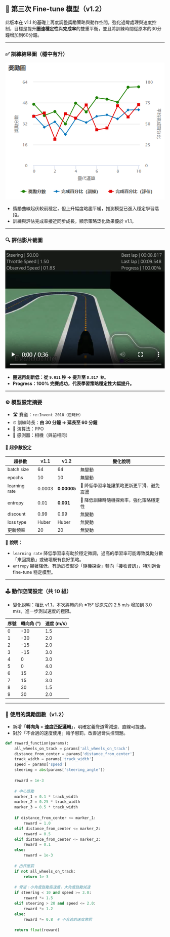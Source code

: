 ## 🧪 第三次 Fine-tune 模型（v1.2）

此版本在 v1.1 的基礎上再度調整獎勵策略與動作空間，強化過彎處理與速度控制，目標是提升**圈速穩定性**與**完成率**的雙重平衡，並且將訓練時間從原本的30分鐘增加到60分鐘。

---

### ✅ 訓練結果圖（穩中有升）

![第三次訓練結果圖](images/training_v1.2.png)

- 獎勵曲線起伏較前穩定，但上升幅度略趨平緩，推測模型已進入穩定學習階段。
- 訓練與評估完成率接近同步成長，顯示策略泛化效果優於 v1.1。

---

### 🔍 評估影片截圖

![第三次模型影片](images/eval_v1.2.png)

- **圈速再創新低：從 `9.011` 秒 → 提升至 `8.817 秒`**。
- **Progress：100% 完賽成功，代表學習策略穩定性大幅提升。**

---

### ⚙️ 模型設定摘要

- 🛣 賽道：`re:Invent 2018（逆時針）`
- ⏱ 訓練時長：**由 30 分鐘 → 延長至 60 分鐘**
- 🤖 演算法：PPO
- 🎥 感測器：相機（與前相同）

#### 🧮 超參數設定

| 超參數         | v1.1       | v1.2       | 變化說明                                       |
|----------------|------------|------------|------------------------------------------------|
| batch size     | 64         | 64         | 無變動                                        |
| epochs         | 10         | 10         | 無變動                                        |
| learning rate  | 0.0003    | **0.00005**| 🔽 降低學習率能讓策略更新更平滑、避免震盪                 |
| entropy        | 0.01       | **0.001**  | 🔽 降低訓練時隨機探索率，強化策略穩定性               |
| discount       | 0.99       | 0.99       | 無變動                                        |
| loss type      | Huber      | Huber      | 無變動                                        |
| 更新頻率        | 20         | 20         | 無變動                                        |

📌 **說明：**

- `learning rate` 降低學習率有助於穩定微調，過高的學習率可能導致獎勵分數「來回跳動」或破壞既有良好策略。
- `entropy` 顯著降低，有助於模型從「隨機探索」轉向「接收資訊」，特別適合 fine-tune 穩定模型。

---

### 🕹 動作空間設定（共 10 組）

- 變化說明：相比 v1.1，本次將轉向角 ±15° 從原先的 2.5 m/s 增加到 3.0 m/s，進一步測試速度的極限。

| 序號 | 轉向角 (°) | 速度 (m/s) |
|------|------------|------------|
| 0    | -30        | 1.5        |
| 1    | -30        | 2.0        |
| 2    | -15        | 2.0        |
| 3    | -15        | 3.0        |
| 4    | 0          | 3.0        |
| 5    | 0          | 4.0        |
| 6    | 15         | 2.0        |
| 7    | 15         | 3.0        |
| 8    | 30         | 1.5        |
| 9    | 30         | 2.0        |

---

### 🧠 使用的獎勵函數（v1.2）

- 新增「**轉向角 + 速度匹配邏輯**」，明確定義彎道需減速、直線可提速。
- 對於「不合適的速度使用」給予懲罰，改善過彎失控問題。

```python
def reward_function(params):
    all_wheels_on_track = params['all_wheels_on_track']
    distance_from_center = params['distance_from_center']
    track_width = params['track_width']
    speed = params['speed']
    steering = abs(params['steering_angle'])

    reward = 1e-3

    # 中心獎勵
    marker_1 = 0.1 * track_width
    marker_2 = 0.25 * track_width
    marker_3 = 0.5 * track_width

    if distance_from_center <= marker_1:
        reward = 1.0
    elif distance_from_center <= marker_2:
        reward = 0.5
    elif distance_from_center <= marker_3:
        reward = 0.1
    else:
        reward = 1e-3

    # 出界懲罰
    if not all_wheels_on_track:
        return 1e-3

    # 彎道：小角度鼓勵高速度，大角度鼓勵減速
    if steering < 10 and speed >= 3.0:
        reward *= 1.5
    elif steering > 20 and speed <= 2.0:
        reward *= 1.2
    else:
        reward *= 0.8  # 不合適的速度懲罰

    return float(reward)


